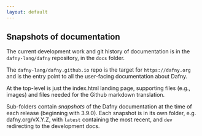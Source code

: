 ```yaml
---
layout: default
---
```


## Snapshots of documentation

The current development work and git history of documentation is in the 
`dafny-lang/dafny` repository, in the `docs` folder.

The `dafny-lang/dafny.github.io` repo is the target for `https://dafny.org` 
and is the entry point to all the user-facing documentation about Dafny.

At the top-level is just the index.html landing page, supporting files 
(e.g., images) and files needed for the Github markdown translation.

Sub-folders contain _snapshots_ of the Dafny documentation at the time of 
each release (beginning with 3.9.0). 
Each snapshot is in its own folder, e.g. dafny.org/vX.Y.Z, with `latest` 
containing the most recent, and `dev` redirecting to the development docs.
